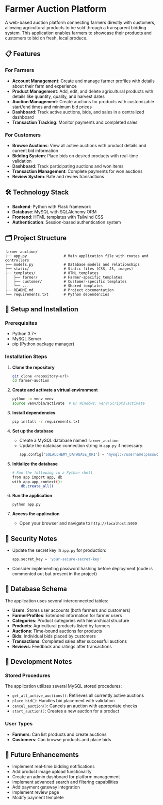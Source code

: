 # Farmer Auction Platform

A web-based auction platform connecting farmers directly with customers, allowing agricultural products to be sold through a transparent bidding system. This application enables farmers to showcase their products and customers to bid on fresh, local produce.

## 📋 Features

### For Farmers
- **Account Management**: Create and manage farmer profiles with details about their farm and experience
- **Product Management**: Add, edit, and delete agricultural products with details like quantity, quality, and harvest dates
- **Auction Management**: Create auctions for products with customizable start/end times and minimum bid prices
- **Dashboard**: Track active auctions, bids, and sales in a centralized dashboard
- **Transaction Tracking**: Monitor payments and completed sales

### For Customers
- **Browse Auctions**: View all active auctions with product details and current bid information
- **Bidding System**: Place bids on desired products with real-time validation
- **Dashboard**: Track participating auctions and won items
- **Transaction Management**: Complete payments for won auctions
- **Review System**: Rate and review transactions

## 🛠️ Technology Stack

- **Backend**: Python with Flask framework
- **Database**: MySQL with SQLAlchemy ORM
- **Frontend**: HTML templates with Tailwind CSS
- **Authentication**: Session-based authentication system

## 🗂️ Project Structure

```
farmer-auction/
├── app.py                 # Main application file with routes and controllers
├── models.py              # Database models and relationships
├── static/                # Static files (CSS, JS, images)
├── templates/             # HTML templates
│   ├── farmer/            # Farmer-specific templates
│   ├── customer/          # Customer-specific templates
│   └── ...                # Shared templates
├── README.md              # Project documentation
└── requirements.txt       # Python dependencies
```

## 🔧 Setup and Installation

### Prerequisites
- Python 3.7+
- MySQL Server
- pip (Python package manager)

### Installation Steps

1. **Clone the repository**
   ```bash
   git clone <repository-url>
   cd farmer-auction
   ```

2. **Create and activate a virtual environment**
   ```bash
   python -m venv venv
   source venv/bin/activate  # On Windows: venv\Scripts\activate
   ```

3. **Install dependencies**
   ```bash
   pip install -r requirements.txt
   ```

4. **Set up the database**
   - Create a MySQL database named `farmer_auction`
   - Update the database connection string in `app.py` if necessary:
     ```python
     app.config['SQLALCHEMY_DATABASE_URI'] = 'mysql://username:password@localhost:3306/farmer_auction'
     ```

5. **Initialize the database**
   ```bash
   # Run the following in a Python shell
   from app import app, db
   with app.app_context():
       db.create_all()
   ```

6. **Run the application**
   ```bash
   python app.py
   ```

7. **Access the application**
   - Open your browser and navigate to `http://localhost:5000`

## 🔐 Security Notes

- Update the secret key in `app.py` for production:
  ```python
  app.secret_key = 'your-secure-secret-key'
  ```
- Consider implementing password hashing before deployment (code is commented out but present in the project)

## 🌱 Database Schema

The application uses several interconnected tables:

- **Users**: Stores user accounts (both farmers and customers)
- **FarmerProfiles**: Extended information for farmer users
- **Categories**: Product categories with hierarchical structure
- **Products**: Agricultural products listed by farmers
- **Auctions**: Time-bound auctions for products
- **Bids**: Individual bids placed by customers
- **Transactions**: Completed sales after successful auctions
- **Reviews**: Feedback and ratings after transactions

## 📝 Development Notes

### Stored Procedures
The application utilizes several MySQL stored procedures:
- `get_all_active_auctions()`: Retrieves all currently active auctions
- `place_bid()`: Handles bid placement with validation
- `cancel_auction()`: Cancels an auction with appropriate checks
- `start_auction()`: Creates a new auction for a product

### User Types
- **Farmers**: Can list products and create auctions
- **Customers**: Can browse products and place bids

## 🚀 Future Enhancements

- Implement real-time bidding notifications
- Add product image upload functionality
- Create an admin dashboard for platform management
- Implement advanced search and filtering capabilities
- Add payment gateway integration
- Implement review page
- Modify payment templete

